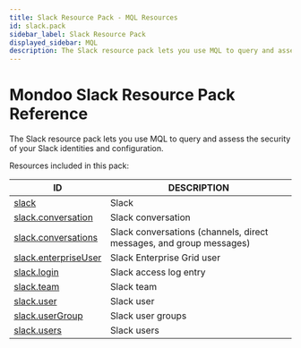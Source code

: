 ```yaml
---
title: Slack Resource Pack - MQL Resources
id: slack.pack
sidebar_label: Slack Resource Pack
displayed_sidebar: MQL
description: The Slack resource pack lets you use MQL to query and assess the security of your Slack identities and configuration.
---
```


# Mondoo Slack Resource Pack Reference

The Slack resource pack lets you use MQL to query and assess the security of your Slack identities and configuration.

Resources included in this pack:

| ID                                              | DESCRIPTION                                                         |
| ----------------------------------------------- | ------------------------------------------------------------------- |
| [slack](slack.md)                               | Slack                                                               |
| [slack.conversation](slack.conversation.md)     | Slack conversation                                                  |
| [slack.conversations](slack.conversations.md)   | Slack conversations (channels, direct messages, and group messages) |
| [slack.enterpriseUser](slack.enterpriseuser.md) | Slack Enterprise Grid user                                          |
| [slack.login](slack.login.md)                   | Slack access log entry                                              |
| [slack.team](slack.team.md)                     | Slack team                                                          |
| [slack.user](slack.user.md)                     | Slack user                                                          |
| [slack.userGroup](slack.usergroup.md)           | Slack user groups                                                   |
| [slack.users](slack.users.md)                   | Slack users                                                         |
